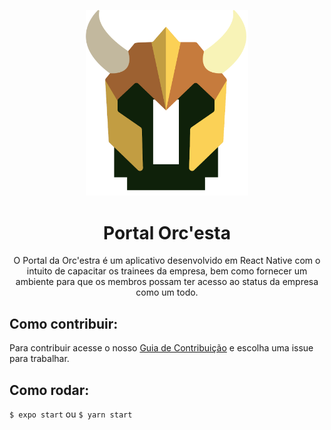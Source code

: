 <p align="center">
  <img src="https://raw.githubusercontent.com/OrcestraGamificacao/portalOrcApp/master/assets/Orc_estra_capacete_colorido.png" width="260" height="">
</p>

<h1 align="center"> Portal Orc'esta </h1>

<p align="center">O Portal da Orc'estra é um aplicativo desenvolvido em React Native com o intuito de capacitar os trainees da empresa, 
bem como fornecer um ambiente para que os membros possam ter acesso ao status da empresa como um todo.</p>

## Como contribuir:

Para contribuir acesse o nosso [Guia de Contribuição](CONTRIBUTING.md) e escolha uma issue para trabalhar. 

## Como rodar:

```$ expo start```
ou
```$ yarn start```

